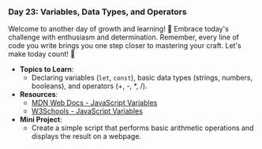 ### **Day 23: Variables, Data Types, and Operators**

Welcome to another day of growth and learning! 🚀 Embrace today's challenge with enthusiasm and determination. Remember, every line of code you write brings you one step closer to mastering your craft. Let's make today count! 💪

- **Topics to Learn**:
  - Declaring variables (`let`, `const`), basic data types (strings, numbers, booleans), and operators (+, -, \*, /).
- **Resources**:
  - [MDN Web Docs - JavaScript Variables](https://developer.mozilla.org/en-US/docs/Learn/JavaScript/First_steps/Variables)
  - [W3Schools - JavaScript Variables](https://www.w3schools.com/js/js_variables.asp)
- **Mini Project**:
  - Create a simple script that performs basic arithmetic operations and displays the result on a webpage.
